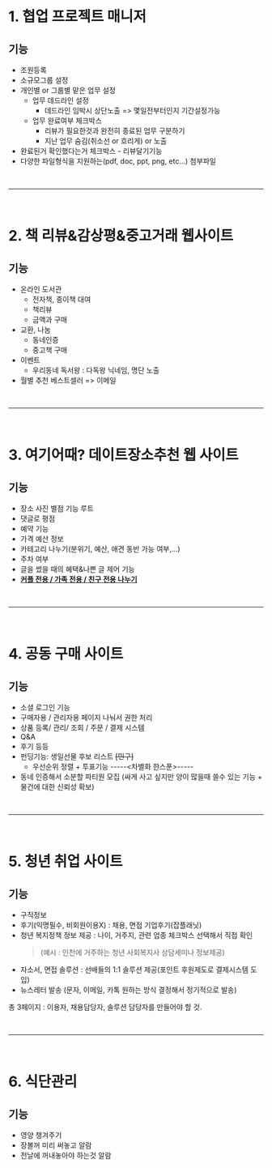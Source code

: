 # 1. 협업 프로젝트 매니저
## 기능
- 조원등록
- 소규모그룹 설정
- 개인별 or 그룹별 맡은 업무 설정
    - 업무 데드라인 설정
        - 데드라인 임박시 상단노출 => 몇일전부터인지 기간설정가능
    - 업무 완료여부 체크박스
        - 리뷰가 필요한것과 완전히 종료된 업무 구분하기
        - 지난 업무 숨김(취소선 or 흐리게) or 노출
- 완료된거 확인했다는거 체크박스 - 리뷰달기기능
- 다양한 파일형식을 지원하는(pdf, doc, ppt, png, etc...) 첨부파일

<br>

---

<br>

# 2. 책 리뷰&감상평&중고거래 웹사이트
## 기능
- 온라인 도서관
    - 전자책, 종이책 대여
    - 책리뷰
    - 금액과 구매
- 교환, 나눔
    - 동네인증
    - 중고책 구매
- 이벤트
    - 우리동네 독서왕 : 다독왕 닉네임, 명단 노출
- 월별 추천 베스트셀러 => 이메일

<br>

---

<br>

# 3. 여기어때? 데이트장소추천 웹 사이트
## 기능
- 장소 사진 별점 기능 루트
- 댓글로 평점
- 예약 기능
- 가격 예산 정보
- 카테고리 나누기(분위기, 예산, 애견 동반 가능 여부,…)
- 주차 여부
- 글을 썼을 때의 혜택&나쁜 글 제어 기능
- <u>**커플 전용 / 가족 전용 / 친구 전용 나누기**</u>

<br>

---

<br>

# 4. 공동 구매 사이트
## 기능
- 소셜 로그인 기능
- 구매자용 / 관리자용 페이지 나눠서 권한 처리
- 상품 등록/ 관리/ 조회 / 주문 / 결제 시스템
- Q&A
- 후기 등등
- 펀딩기능: 생일선물 후보 리스트 ~~[민구]~~
    - 우선순위 정렬 + 투표기능
-----<차별화 한스푼>-----
- 동네 인증해서 소분할 파티원 모집
(싸게 사고 싶지만 양이 많을때 쓸수 있는 기능 + 물건에 대한 신뢰성 확보)

<br>

---

<br>

# 5. 청년 취업 사이트
## 기능
- 구직정보
- 후기(익명필수, 비회원이용X) : 채용, 면접 기업후기(잡플래닛) 
- 청년 복지정책 정보 제공 : 나이, 거주지, 관련 업종 체크박스 선택해서 직접 확인
    > (예시 : 인천에 거주하는 청년 사회복지사 상담세미나 정보제공)
- 자소서, 면접 솔루션 : 선배들의 1:1 솔루션 제공(포인트 후원제도로 결제시스템 도입)
- 뉴스레터 발송 (문자, 이메일, 카톡 원하는 방식 결정해서 정기적으로 발송)

총 3페이지 : 이용자, 채용담당자, 솔루션 담당자를 만들어야 할 것.

<br>

---

<br>

# 6. 식단관리
## 기능
- 영양 챙겨주기
- 장볼꺼 미리 써놓고 알람
- 전날에 꺼내놓아야 하는것 알람